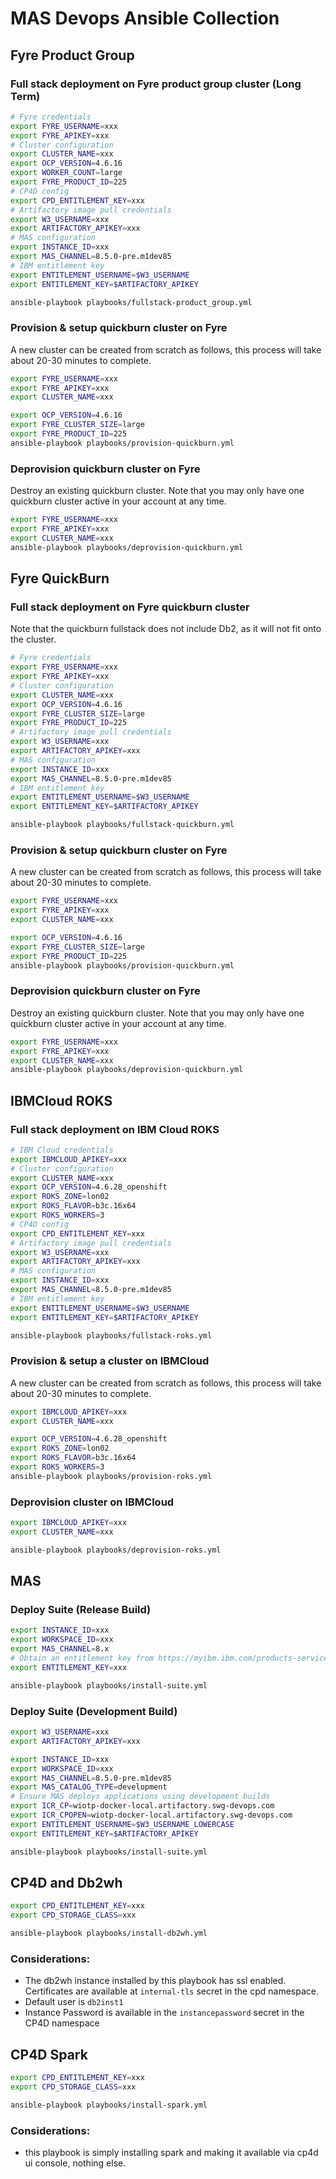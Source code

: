 # MAS Devops Ansible Collection


## Fyre Product Group
### Full stack deployment on Fyre product group cluster (Long Term)

```bash
# Fyre credentials
export FYRE_USERNAME=xxx
export FYRE_APIKEY=xxx
# Cluster configuration
export CLUSTER_NAME=xxx
export OCP_VERSION=4.6.16
export WORKER_COUNT=large
export FYRE_PRODUCT_ID=225
# CP4D config
export CPD_ENTITLEMENT_KEY=xxx
# Artifactory image pull credentials
export W3_USERNAME=xxx
export ARTIFACTORY_APIKEY=xxx
# MAS configuration
export INSTANCE_ID=xxx
export MAS_CHANNEL=8.5.0-pre.m1dev85
# IBM entitlement key
export ENTITLEMENT_USERNAME=$W3_USERNAME
export ENTITLEMENT_KEY=$ARTIFACTORY_APIKEY

ansible-playbook playbooks/fullstack-product_group.yml
```


### Provision & setup quickburn cluster on Fyre
A new cluster can be created from scratch as follows, this process will take about 20-30 minutes to complete.

```bash
export FYRE_USERNAME=xxx
export FYRE_APIKEY=xxx
export CLUSTER_NAME=xxx

export OCP_VERSION=4.6.16
export FYRE_CLUSTER_SIZE=large
export FYRE_PRODUCT_ID=225
ansible-playbook playbooks/provision-quickburn.yml
```

### Deprovision quickburn cluster on Fyre
Destroy an existing quickburn cluster.  Note that you may only have one quickburn cluster active in your account at any time.

```bash
export FYRE_USERNAME=xxx
export FYRE_APIKEY=xxx
export CLUSTER_NAME=xxx
ansible-playbook playbooks/deprovision-quickburn.yml
```

## Fyre QuickBurn

### Full stack deployment on Fyre quickburn cluster
Note that the quickburn fullstack does not include Db2, as it will not fit onto the cluster.

```bash
# Fyre credentials
export FYRE_USERNAME=xxx
export FYRE_APIKEY=xxx
# Cluster configuration
export CLUSTER_NAME=xxx
export OCP_VERSION=4.6.16
export FYRE_CLUSTER_SIZE=large
export FYRE_PRODUCT_ID=225
# Artifactory image pull credentials
export W3_USERNAME=xxx
export ARTIFACTORY_APIKEY=xxx
# MAS configuration
export INSTANCE_ID=xxx
export MAS_CHANNEL=8.5.0-pre.m1dev85
# IBM entitlement key
export ENTITLEMENT_USERNAME=$W3_USERNAME
export ENTITLEMENT_KEY=$ARTIFACTORY_APIKEY

ansible-playbook playbooks/fullstack-quickburn.yml
```

### Provision & setup quickburn cluster on Fyre
A new cluster can be created from scratch as follows, this process will take about 20-30 minutes to complete.

```bash
export FYRE_USERNAME=xxx
export FYRE_APIKEY=xxx
export CLUSTER_NAME=xxx

export OCP_VERSION=4.6.16
export FYRE_CLUSTER_SIZE=large
export FYRE_PRODUCT_ID=225
ansible-playbook playbooks/provision-quickburn.yml
```

### Deprovision quickburn cluster on Fyre
Destroy an existing quickburn cluster.  Note that you may only have one quickburn cluster active in your account at any time.

```bash
export FYRE_USERNAME=xxx
export FYRE_APIKEY=xxx
export CLUSTER_NAME=xxx
ansible-playbook playbooks/deprovision-quickburn.yml
```


## IBMCloud ROKS

### Full stack deployment on IBM Cloud ROKS
```bash
# IBM Cloud credentials
export IBMCLOUD_APIKEY=xxx
# Cluster configuration
export CLUSTER_NAME=xxx
export OCP_VERSION=4.6.28_openshift
export ROKS_ZONE=lon02
export ROKS_FLAVOR=b3c.16x64
export ROKS_WORKERS=3
# CP4D config
export CPD_ENTITLEMENT_KEY=xxx
# Artifactory image pull credentials
export W3_USERNAME=xxx
export ARTIFACTORY_APIKEY=xxx
# MAS configuration
export INSTANCE_ID=xxx
export MAS_CHANNEL=8.5.0-pre.m1dev85
# IBM entitlement key
export ENTITLEMENT_USERNAME=$W3_USERNAME
export ENTITLEMENT_KEY=$ARTIFACTORY_APIKEY

ansible-playbook playbooks/fullstack-roks.yml
```

### Provision & setup a cluster on IBMCloud
A new cluster can be created from scratch as follows, this process will take about 20-30 minutes to complete.

```bash
export IBMCLOUD_APIKEY=xxx
export CLUSTER_NAME=xxx

export OCP_VERSION=4.6.28_openshift
export ROKS_ZONE=lon02
export ROKS_FLAVOR=b3c.16x64
export ROKS_WORKERS=3
ansible-playbook playbooks/provision-roks.yml
```

### Deprovision cluster on IBMCloud

```bash
export IBMCLOUD_APIKEY=xxx
export CLUSTER_NAME=xxx

ansible-playbook playbooks/deprovision-roks.yml
```


## MAS

### Deploy Suite (Release Build)
```bash
export INSTANCE_ID=xxx
export WORKSPACE_ID=xxx
export MAS_CHANNEL=8.x
# Obtain an entitlement key from https://myibm.ibm.com/products-services/containerlibrary
export ENTITLEMENT_KEY=xxx

ansible-playbook playbooks/install-suite.yml
```

### Deploy Suite (Development Build)
```bash
export W3_USERNAME=xxx
export ARTIFACTORY_APIKEY=xxx

export INSTANCE_ID=xxx
export WORKSPACE_ID=xxx
export MAS_CHANNEL=8.5.0-pre.m1dev85
export MAS_CATALOG_TYPE=development
# Ensure MAS deploys applications using development builds
export ICR_CP=wiotp-docker-local.artifactory.swg-devops.com
export ICR_CPOPEN=wiotp-docker-local.artifactory.swg-devops.com
export ENTITLEMENT_USERNAME=$W3_USERNAME_LOWERCASE
export ENTITLEMENT_KEY=$ARTIFACTORY_APIKEY

ansible-playbook playbooks/install-suite.yml
```

## CP4D and Db2wh
```bash
export CPD_ENTITLEMENT_KEY=xxx
export CPD_STORAGE_CLASS=xxx

ansible-playbook playbooks/install-db2wh.yml
```

### Considerations:
- The db2wh instance installed by this playbook has ssl enabled. Certificates are available at `internal-tls` secret in the cpd namespace.
- Default user is `db2inst1`
- Instance Password is available in the `instancepassword` secret in the CP4D namespace

## CP4D Spark

```bash
export CPD_ENTITLEMENT_KEY=xxx
export CPD_STORAGE_CLASS=xxx

ansible-playbook playbooks/install-spark.yml
```

### Considerations:
 - this playbook is simply installing spark and making it available via cp4d ui console, nothing else.